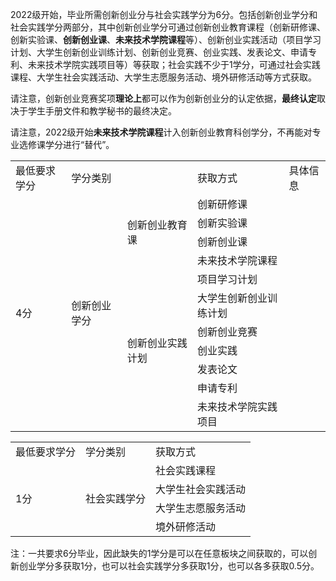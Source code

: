2022级开始，毕业所需创新创业分与社会实践学分为6分。包括创新创业学分和社会实践学分两部分，其中创新创业学分可通过创新创业教育课程（创新研修课、创新实验课、**创新创业课**、**未来技术学院课程**等）、创新创业实践活动（项目学习计划、大学生创新创业训练计划、创新创业竞赛、创业实践、发表论文、申请专利、未来技术学院实践项目等）等获取；社会实践不少于1学分，可通过社会实践课程、大学生社会实践活动、大学生志愿服务活动、境外研修活动等方式获取。


请注意，创新创业竞赛奖项**理论上**都可以作为创新创业分的认定依据，**最终认定**取决于学生手册文件和教学秘书的最终决定。

请注意，2022级开始**未来技术学院课程**计入创新创业教育科创学分，不再能对专业选修课学分进行“替代”。

<table>
    <tr>
        <td>最低要求学分</td>
        <td colspan="2">学分类别</td>  
        <td>获取方式</td>
        <td>具体信息</td>
   </tr>
    <tr>
        <td rowspan="11">4分</td>    
  		<td rowspan="11">创新创业学分</td> 
      	<td rowspan="4">创新创业教育课</td> 
        <td>创新研修课</td>
    </tr>
    <tr>
        <td>创新实验课</td>     
    </tr>
    <tr>
        <td>创新创业课</td>     
    </tr>
    <tr>
        <td>未来技术学院课程</td>     
    </tr>
    <tr>
        <td rowspan="7">创新创业实践计划</td> 
        <td>项目学习计划</td>     
    </tr>
    <tr>
        <td>大学生创新创业训练计划</td>     
    </tr>
    <tr>
        <td>创新创业竞赛</td>     
    </tr>
    <tr>
        <td>创业实践</td>     
    </tr>
    <tr>
        <td>发表论文</td>     
    </tr>
    <tr>
        <td>申请专利</td>     
    </tr>
    <tr>
        <td>未来技术学院实践项目</td>     
    </tr>
</table>


<table>
    <tr>
        <td>最低要求学分</td> 
        <td>学分类别</td> 
        <td>获取方式</td> 
   </tr>
    <tr>
        <td rowspan="4">1分</td>    
  		<td rowspan="4">社会实践学分</td>
      	 <td>社会实践课程</td> 
    </tr>
    <tr>
        <td>大学生社会实践活动</td>    
    </tr>
    <tr>
        <td>大学生志愿服务活动</td>    
    </tr>
    <tr>
        <td>境外研修活动</td>    
    </tr>
</table>

注：一共要求6分毕业，因此缺失的1学分是可以在任意板块之间获取的，可以创新创业学分多获取1分，也可以社会实践学分多获取1分，也可以各多获取0.5分。

